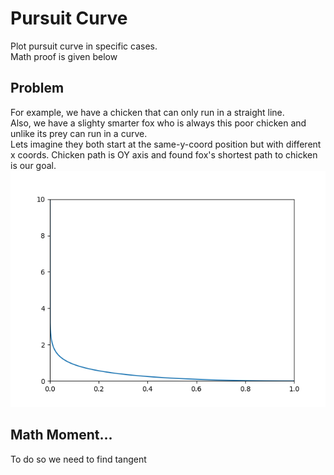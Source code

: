 # Pursuit Curve
Plot pursuit curve in specific cases.
<br>
Math proof is given below
<br>


## Problem 
For example, we have a chicken that can only run in a straight line.
<br>
Also, we have a slighty smarter fox who is always this poor chicken and unlike its prey can run in a curve.
<br>
Lets imagine they both start at the same-y-coord position but with different x coords. Chicken path is OY axis and found fox's shortest path to chicken is our goal.
<br>
<img src="./data/MyPlot1.png">

## Math Moment...
To do so we need to find tangent 
